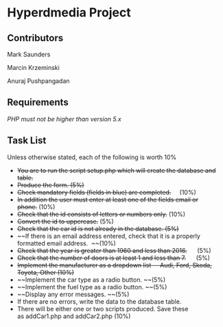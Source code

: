 # Hyperdmedia Project

## Contributors

Mark Saunders

Marcin Krzeminski

Anuraj Pushpangadan


## Requirements

*PHP must not be higher than version 5.x*




## Task List
Unless otherwise stated, each of the following is worth 10%

-   ~~You are to run the script setup.php which will create the database and table.~~
-   ~~Produce the form. (5%)~~
-   ~~Check mandatory fields (fields in blue) are completed.~~     (10%)
-   ~~In addition the user must enter at least one of the fields email or phone.~~ (10%)
-   ~~Check that the id consists of letters or numbers only.~~ (10%)
-   ~~Convert the id to uppercase.~~ (5%)
-   ~~Check that the car id is not already in the database. (5%)~~
-   ~~If there is an email address entered, check that it is a properly formatted email address.  ~~(10%)
-   ~~Check that the year is greater than 1960 and less than 2016.~~      (5%)
-   ~~Check that the number of doors is at least 1 and less than 7.~~      (5%)
-   ~~Implement the manufacturer as a dropdown list -- Audi, Ford, Skoda, Toyota, Other (10%)~~
-   ~~Implement the car type as a radio button. ~~(5%)
-   ~~Implement the fuel type as a radio button. ~~(5%)
-   ~~Display any error messages. ~~(5%)
-   If there are no errors, write the data to the database table.
-   There will be either one or two scripts produced. Save these as addCar1.php and addCar2.php (10%)
